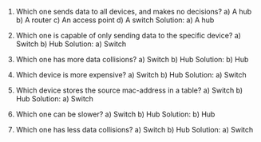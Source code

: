 1. Which one sends data to all devices, and makes no decisions?
a) A hub
b) A router
c) An access point
d) A switch
Solution: a) A hub

2. Which one is capable of only sending data to the specific device?
a) Switch
b) Hub
Solution: a) Switch

3. Which one has more data collisions?
a) Switch
b) Hub
Solution: b) Hub

4. Which device is more expensive?
a) Switch
b) Hub
Solution: a) Switch

5. Which device stores the source mac-address in a table?
a) Switch
b) Hub
Solution: a) Switch

6. Which one can be slower?
a) Switch
b) Hub
Solution: b) Hub

7. Which one has less data collisions?
a) Switch
b) Hub
Solution: a) Switch
